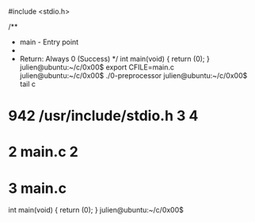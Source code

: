 #include <stdio.h>

/**
 * main - Entry point
 *
 * Return: Always 0 (Success)
 */
int main(void)
{
    return (0);
}
julien@ubuntu:~/c/0x00$ export CFILE=main.c
julien@ubuntu:~/c/0x00$ ./0-preprocessor 
julien@ubuntu:~/c/0x00$ tail c
# 942 /usr/include/stdio.h 3 4

# 2 main.c 2


# 3 main.c
int main(void)
{
 return (0);
}
julien@ubuntu:~/c/0x00$
